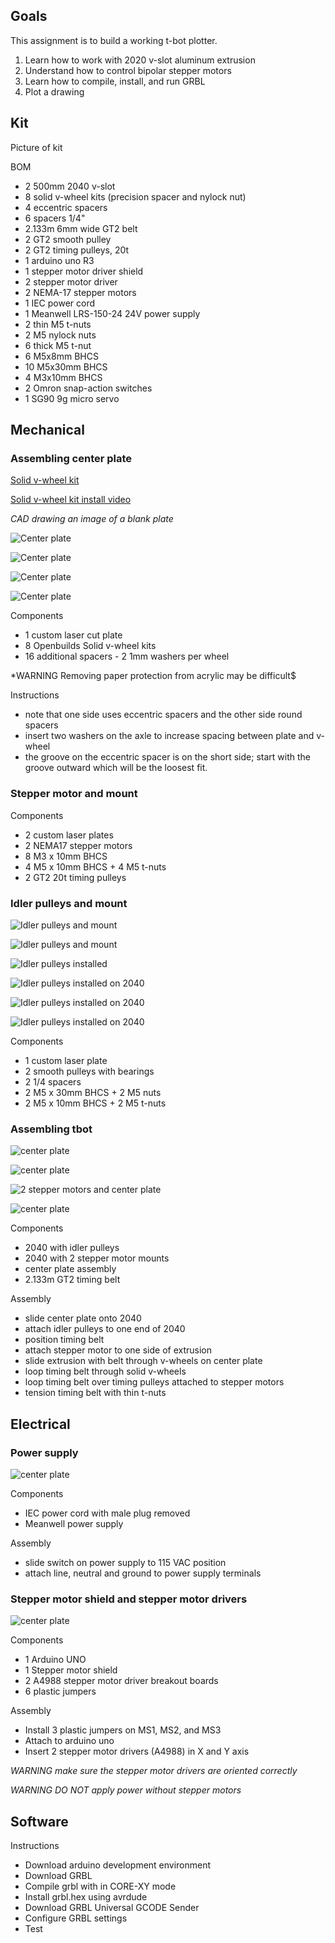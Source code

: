 ## Goals

This assignment is to build a working t-bot plotter.

1. Learn how to work with 2020 v-slot aluminum extrusion
2. Understand how to control bipolar stepper motors
3. Learn how to compile, install, and run GRBL
4. Plot a drawing

## Kit

Picture of kit

BOM
- 2 500mm 2040 v-slot
- 8 solid v-wheel kits (precision spacer and nylock nut)
- 4 eccentric spacers
- 6 spacers 1/4"
- 2.133m 6mm wide GT2 belt
- 2 GT2 smooth pulley
- 2 GT2 timing pulleys, 20t
- 1 arduino uno R3
- 1 stepper motor driver shield	
- 2 stepper motor driver
- 2 NEMA-17 stepper motors
- 1 IEC power cord
- 1 Meanwell LRS-150-24 24V power supply
- 2 thin M5 t-nuts
- 2 M5 nylock nuts
- 6 thick M5 t-nut
- 6 M5x8mm BHCS	
- 10 M5x30mm BHCS
- 4 M3x10mm BHCS 
- 2 Omron snap-action switches
- 1 SG90 9g micro servo

## Mechanical


### Assembling center plate

[Solid v-wheel kit](https://openbuildspartstore.com/solid-v-wheel-kit/)

[Solid v-wheel kit install video](https://www.youtube.com/watch?v=YtkGiLg2edk)

*CAD drawing an image of a blank plate*

![Center plate](images/center1.jpg)

![Center plate](images/center2.jpg)

![Center plate](images/center3.jpg)

![Center plate](images/center4.jpg)

Components
- 1 custom laser cut plate
- 8 Openbuilds Solid v-wheel kits
- 16 additional spacers - 2 1mm washers per wheel

*WARNING Removing paper protection from acrylic may be difficult$

Instructions
- note that one side uses eccentric spacers and the other side round spacers
- insert two washers on the axle to increase spacing between plate and v-wheel
- the groove on the eccentric spacer is on the short side; 
start with the groove outward which will be the loosest fit.

### Stepper motor and mount

Components
- 2 custom laser plates
- 2 NEMA17 stepper motors
- 8 M3 x 10mm BHCS 
- 4 M5 x 10mm BHCS + 4 M5 t-nuts
- 2 GT2 20t timing pulleys

### Idler pulleys and mount

![Idler pulleys and mount](images/idler.mount1.jpg)

![Idler pulleys and mount](images/idler.mount2.jpg)

![Idler pulleys installed](images/idler.installed1.jpg)

![Idler pulleys installed on 2040](images/idler.2040a.jpg)

![Idler pulleys installed on 2040](images/idler.2040b.jpg)

![Idler pulleys installed on 2040](images/idler.2040c.jpg)

Components
- 1 custom laser plate
- 2 smooth pulleys with bearings
- 2 1/4 spacers
- 2 M5 x 30mm BHCS + 2 M5 nuts
- 2 M5 x 10mm BHCS + 2 M5 t-nuts

### Assembling tbot

![center plate](images/stepper.center1.jpg)

![center plate](images/stepper.center2.jpg)

![2 stepper motors and center plate](images/center.stepper.jpg)

![center plate](images/tbot1.jpg)

Components
- 2040 with idler pulleys
- 2040 with 2 stepper motor mounts
- center plate assembly
- 2.133m GT2 timing belt

Assembly
- slide center plate onto 2040
- attach idler pulleys to one end of 2040
- position timing belt
- attach stepper motor to one side of extrusion
- slide extrusion with belt through v-wheels on center plate
- loop timing belt through solid v-wheels
- loop timing belt over timing pulleys attached to stepper motors
- tension timing belt with thin t-nuts

## Electrical

### Power supply

![center plate](images/power.supply.jpg)

Components
- IEC power cord with male plug removed
- Meanwell power supply

Assembly
- slide switch on power supply to 115 VAC position
- attach line, neutral and ground to power supply terminals

### Stepper motor shield and stepper motor drivers

![center plate](images/arduino.jpg)

Components
- 1 Arduino UNO
- 1 Stepper motor shield
- 2 A4988 stepper motor driver breakout boards
- 6 plastic jumpers

Assembly
- Install 3 plastic jumpers on MS1, MS2, and MS3
- Attach to arduino uno
- Insert 2 stepper motor drivers (A4988) in X and Y axis

*WARNING make sure the stepper motor drivers are oriented correctly*

*WARNING DO NOT apply power without stepper motors*

## Software

Instructions
- Download arduino development environment
- Download GRBL
- Compile grbl with in CORE-XY mode
- Install grbl.hex using avrdude
- Download GRBL Universal GCODE Sender
- Configure GRBL settings
- Test
